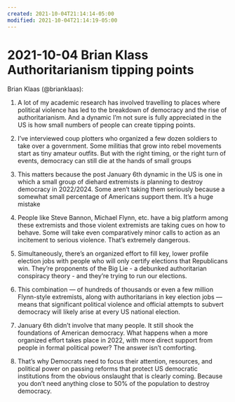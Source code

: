 ```yaml
---
created: 2021-10-04T21:14:14-05:00
modified: 2021-10-04T21:14:19-05:00
---
```

# 2021-10-04 Brian Klass Authoritarianism tipping points

Brian Klaas (@brianklaas):  

1. A lot of my academic research has involved travelling to places where political violence has led to the breakdown of democracy and the rise of authoritarianism. And a dynamic I’m not sure is fully appreciated in the US is how small numbers of people can create tipping points.

2. I’ve interviewed coup plotters who organized a few dozen soldiers to take over a government. Some militias that grow into rebel movements start as tiny amateur outfits. But with the right timing, or the right turn of events, democracy can still die at the hands of small groups

3. This matters because the post January 6th dynamic in the US is one in which a small group of diehard extremists *is* planning to destroy democracy in 2022/2024. Some aren’t taking them seriously because a somewhat small percentage of Americans support them. It’s a huge mistake

4. People like Steve Bannon, Michael Flynn, etc. have a big platform among these extremists and those violent extremists are taking cues on how to behave. Some will take even comparatively minor calls to action as an incitement to serious violence. That’s extremely dangerous.

5. Simultaneously, there’s an organized effort to fill key, lower profile election jobs with people who will only certify elections that Republicans win. They’re proponents of the Big Lie - a debunked authoritarian conspiracy theory - and they’re trying to run our elections.

6. This combination — of hundreds of thousands or even a few million Flynn-style extremists, along with authoritarians in key election jobs — means that significant political violence and official attempts to subvert democracy will likely arise at every US national election.

7. January 6th didn’t involve that many people. It still shook the foundations of American democracy. What happens when a more organized effort takes place in 2022, with more direct support from people in formal political power? The answer isn’t comforting.

8. That’s why Democrats need to focus their attention, resources, and political power on passing reforms that protect US democratic institutions from the obvious onslaught that is clearly coming. Because you don’t need anything close to 50% of the population to destroy democracy.
